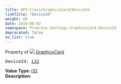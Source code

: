 ```yaml
---
title: API:Class/GraphicsCard/DeviceId
linkTitle: "DeviceId"
weight: 68
date: 2019-08-02
namespace: Primrose.Settings.GraphicsCard.DeviceId
deprecated: false
no_list: true
---
```

Property of <a href="/docs/api-reference/Class/GraphicsCard"><img src="/icons/silk/default.png"/>&nbsp;GraphicsCard</a>
<pre class="method-declaration">
DeviceId: <a class="type" href="/docs/api-reference/System/Primitives#int32">i32</a></pre>
<b>Value Type: </b>
<a class="type" href="/docs/api-reference/System/Primitives#int32">i32</a>
<br/>
<b>Description: </b>